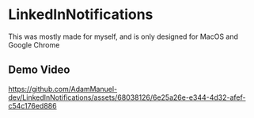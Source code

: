 # LinkedInNotifications

This was mostly made for myself, and is only designed for MacOS and Google Chrome

## Demo Video

https://github.com/AdamManuel-dev/LinkedInNotifications/assets/68038126/6e25a26e-e344-4d32-afef-c54c176ed886

